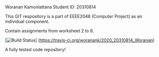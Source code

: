 Woranan Kamonlattana
Student ID: 20310814

This GIT respository is a part of EEEE2046 (Computer Project) as an individual component.

Contain assignments from worksheet 2 to 8.

[![Build Status](https://travis-ci.com/woranank/2020_20310814.svg?branch=master)]
(https://travis-ci.org/woranank/2020_20310814_Woranan)

A fully tested code repository!
